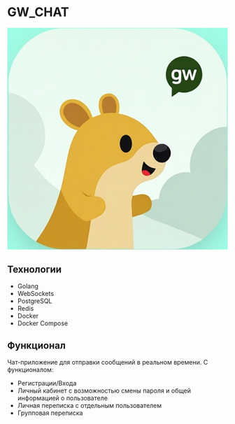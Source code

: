 # GW_CHAT

![logo.jpg](web/chat/public/logo.jpg)

## Технологии

- Golang
- WebSockets
- PostgreSQL
- Redis
- Docker
- Docker Compose

## Функционал

Чат-приложение для отправки сообщений в реальном времени.
С функционалом:
- Регистрации/Входа
- Личный кабинет с возможностью смены пароля и общей информацией о пользователе
- Личная переписка с отдельным пользователем
- Групповая переписка


